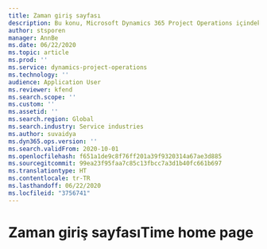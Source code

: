 ```yaml
---
title: Zaman giriş sayfası
description: Bu konu, Microsoft Dynamics 365 Project Operations içindeki Zaman özellikleri hakkında bilgi sağlar.
author: stsporen
manager: AnnBe
ms.date: 06/22/2020
ms.topic: article
ms.prod: ''
ms.service: dynamics-project-operations
ms.technology: ''
audience: Application User
ms.reviewer: kfend
ms.search.scope: ''
ms.custom: ''
ms.assetid: ''
ms.search.region: Global
ms.search.industry: Service industries
ms.author: suvaidya
ms.dyn365.ops.version: ''
ms.search.validFrom: 2020-10-01
ms.openlocfilehash: f651a1de9c8f76ff201a39f9320314a67ae3d885
ms.sourcegitcommit: 99ea23f95faa7c85c13fbcc7a3d1b40fc661b697
ms.translationtype: HT
ms.contentlocale: tr-TR
ms.lasthandoff: 06/22/2020
ms.locfileid: "3756741"
---
```

# <a name="time-home-page"></a><span data-ttu-id="d9700-103">Zaman giriş sayfası</span><span class="sxs-lookup"><span data-stu-id="d9700-103">Time home page</span></span>
